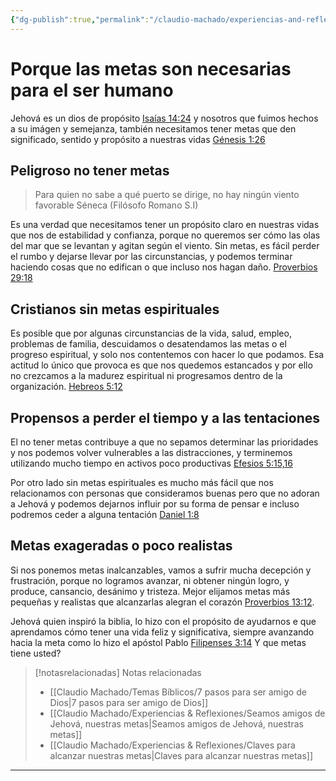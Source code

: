 ```yaml
---
{"dg-publish":true,"permalink":"/claudio-machado/experiencias-and-reflexiones/importancia-de-tener-metas/","title":"Porque las metas son necesarias para el ser humano","tags":["metas"]}
---
```


# Porque las metas son necesarias para el ser humano 

Jehová es un dios de propósito [Isaías 14:24](https://wol.jw.org/es/wol/bc/r4/lp-s/1994203/0/0) y nosotros que fuimos hechos a su imágen y semejanza, también necesitamos tener metas que den significado, sentido y propósito a nuestras vidas [Génesis 1:26](https://wol.jw.org/es/wol/b/r4/lp-s/nwtsty/1/1#v=1:1:26) 

## Peligroso no tener metas 

> Para quien no sabe a qué puerto se dirige, no hay ningún viento favorable 
> Séneca (Filósofo Romano S.I)

Es una verdad que necesitamos tener un propósito claro en nuestras vidas que nos de estabilidad y confianza, porque no queremos ser cómo las olas del mar que se levantan y agitan según el viento. 
Sin metas, es fácil perder el rumbo y dejarse llevar por las circunstancias, y podemos terminar haciendo cosas que no edifican o que incluso nos hagan daño. [Proverbios 29:18](https://wol.jw.org/es/wol/b/r4/lp-s/nwtsty/20/29#v=20:29:18) 

## Cristianos sin metas espirituales 

Es posible que por algunas circunstancias de la vida, salud, empleo, problemas de familia, descuidamos o desatendamos las metas o el progreso espiritual, y solo nos contentemos con hacer lo que podamos. Esa actitud lo único que provoca es que nos quedemos estancados y por ello no crezcamos a la madurez espiritual ni progresamos dentro de la organización. [Hebreos 5:12](https://wol.jw.org/es/wol/b/r4/lp-s/nwtsty/58/5#v=58:5:12) 

## Propensos a perder el tiempo y a las tentaciones 

El no tener metas contribuye a que no sepamos determinar las prioridades y nos podemos volver vulnerables a las distracciones, y terminemos utilizando mucho tiempo en activos poco productivas [Efesios 5:15,16](https://wol.jw.org/es/wol/b/r4/lp-s/nwtsty/49/5#v=49:5:15-49:5:16) 

Por otro lado sin metas espirituales es mucho más fácil que nos relacionamos con personas que consideramos buenas pero que no adoran a Jehová y podemos dejarnos influir por su forma de pensar e incluso podremos ceder a alguna tentación [Daniel 1:8](https://wol.jw.org/es/wol/b/r4/lp-s/nwtsty/27/1#v=27:1:8) 

## Metas exageradas o poco realistas 

Si nos ponemos metas inalcanzables, vamos a sufrir mucha decepción y frustración, porque no logramos avanzar, ni obtener ningún logro, y produce, cansancio, desánimo y tristeza. Mejor elijamos metas más pequeñas y realistas que alcanzarlas alegran el corazón [Proverbios 13:12](https://wol.jw.org/es/wol/b/r4/lp-s/nwtsty/20/13#v=20:13:12).

Jehová quien inspiró la biblia, lo hizo con el propósito de ayudarnos e que aprendamos cómo tener una vida feliz y significativa, siempre avanzando hacia la meta como lo hizo el apóstol Pablo [Filipenses 3:14](https://wol.jw.org/es/wol/b/r4/lp-s/nwtsty/50/3#v=50:3:14) 
Y que metas tiene usted?





> [!notasrelacionadas] Notas relacionadas
> - [[Claudio Machado/Temas Bíblicos/7 pasos para ser amigo de Dios\|7 pasos para ser amigo de Dios]]
> - [[Claudio Machado/Experiencias & Reflexiones/Seamos amigos de Jehová, nuestras metas\|Seamos amigos de Jehová, nuestras metas]]
> - [[Claudio Machado/Experiencias & Reflexiones/Claves para alcanzar nuestras metas\|Claves para alcanzar nuestras metas]]



---

